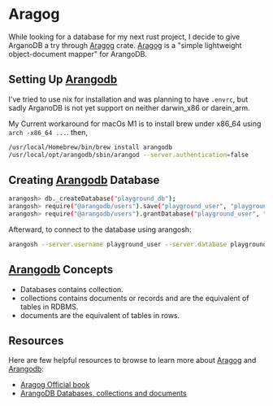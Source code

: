 Aragog
===============================================================================

While looking for a database for my next rust project, I decide to give ArganoDB a try through
[Aragog] crate. [Aragog] is a "simple lightweight object-document mapper" for ArangoDB.

Setting Up [Arangodb]
-------------------------------------------------------------------------------

I've tried to use nix for installation and was planning to have `.envrc`, but sadly ArganoDB is not
yet support on neither darwin_x86 or darein_arm.

My Current workaround for macOs M1 is to install brew under x86_64 using `arch -x86_64 ...`.  then,

```bash 
/usr/local/Homebrew/bin/brew install arangodb
/usr/local/opt/arangodb/sbin/arangod --server.authentication=false
```

Creating [Arangodb] Database
-------------------------------------------------------------------------------

```bash
arangosh> db._createDatabase("playground_db");
arangosh> require("@arangodb/users").save("playground_user", "playground_password");
arangosh> require("@arangodb/users").grantDatabase("playground_user", "playground_db");
```


Afterward, to connect to the database using arangosh:
```bash
arangosh --server.username playground_user --server.database playground_db
```


[Arangodb] Concepts
-------------------------------------------------------------------------------

- Databases contains collection.
- collections contains documents or records and are the equivalent of tables in RDBMS.
- documents are the equivalent of tables in rows.


Resources
-------------------------------------------------------------------------------

Here are few helpful resources to browse to learn more about [Aragog] and [Arangodb]:

- [Aragog Official book]
- [ArangoDB Databases, collections and documents]

[Arangodb]: http://arangodb.com
[Aragog]: http://gitlab.com/qonfucius/aragog
[Aragog Official book]: https://aragog.rs/book/arangodb.html
[ArangoDB Graph Database Syntax]: https://www.youtube.com/watch?v=0U8TfLOp184
[ArangoDB Databases, collections and documents]: https://www.arangodb.com/docs/stable/getting-started-databases-collections-documents.html 
